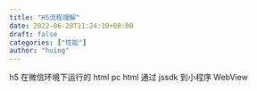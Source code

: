 ```yaml
---
title: "H5流程理解"
date: 2022-06-28T11:24:10+08:00
draft: false
categories: ["性能"]
author: "huing"
---
```


h5 在微信环境下运行的 html
pc html
通过 jssdk
到小程序 WebView
